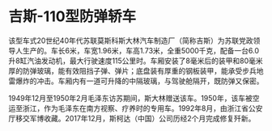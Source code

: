 # 吉斯-110型防弹轿车

该型车式20世纪40年代苏联莫斯科斯大林汽车制造厂（简称吉斯）为苏联党政领导人生产的。车长6米，车宽1.96米，车高1.73米，全重5000千克，配备一台6.0升8缸汽油发动机，最大行驶速度115公里时。车厢安装了8毫米后的装甲和80毫米厚的防弹玻璃，能有效阻挡子弹、弹片；底盘装有厚重的钢板装甲，能承受步兵地雷爆炸的冲击。车厢内有一道可升降的中隔玻璃，与驾驶舱隔开，既防弹又保密。

1949年12月至1950年2月毛泽东访苏期间，斯大林赠送该车。1950年，该车被空运至浙江，作为毛泽东在南方视察、疗养时的专用车。1992年8月，由浙江省公安厅移交军博收藏。2017年12月，斯柯达（中国）公司历经2个月完成修复歼新。
